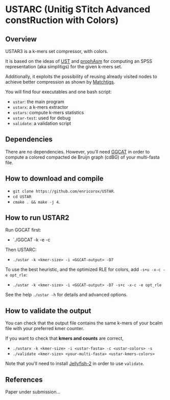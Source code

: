 # USTARC (Unitig STitch Advanced constRuction with Colors)
## Overview
USTAR3 is a k-mers set compressor, with colors.

It is based on the ideas of [UST](https://github.com/medvedevgroup/UST) 
and [prophAsm](https://github.com/prophyle/prophasm) 
for computing an SPSS representation (aka simplitigs) for the given k-mers set.

Additionally, it exploits the possibility of reusing already visited nodes to achieve better compression as shown by [Matchtigs](https://github.com/algbio/matchtigs).

You will find four executables and one bash script:
* `ustar`: the main program
* `ustarx`: a k-mers extractor
* `ustars`: compute k-mers statistics
* `ustar-test`: used for debug
* `validate`: a validation script

## Dependencies
There are no dependencies. 
However, you'll need [GGCAT](https://github.com/algbio/ggcat) 
in order to compute a colored compacted de Bruijn graph (cdBG) of your multi-fasta file.

## How to download and compile
* `git clone https://github.com/enricorox/USTAR`.
* `cd USTAR`
* `cmake . && make -j 4`.

## How to run USTAR2
Run GGCAT first: 
* `./GGCAT -k <kmer-size> -e -c <your-multi-fasta> 

Then USTARC:
* `./ustar -k <kmer-size> -i <GGCAT-output> -D7`

To use the best heuristic, and the optimized RLE for colors, add `-s+u -x-c -e opt_rle`:
* `./ustar -k <kmer-size> -i <GGCAT-output> -D7 -s+c -x-c -e opt_rle`

See the help `./ustar -h` for details and advanced options.

## How to validate the output
You can check that the output file contains the same k-mers of
your bcalm file with your preferred kmer counter.

If you want to check that __kmers and counts__ are correct,
* `./ustarx -k <kmer-size> -i <ustar-fasta> -c <ustar-colors> -s`
* `./validate <kmer-size> <your-multi-fasta> <ustar-kmers-colors>` 

Note that you'll need to install [Jellyfish-2](https://github.com/zippav/Jellyfish-2) in order to use `validate`.

## References

Paper under submission...
